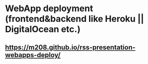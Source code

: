 # WebApp deployment (frontend&backend like Heroku || DigitalOcean etc.)
## https://m208.github.io/rss-presentation-webapps-deploy/
